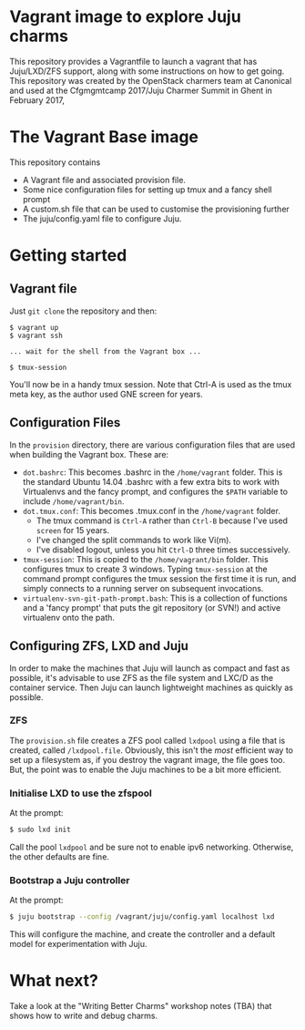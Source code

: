 # Vagrant image to explore Juju charms

This repository provides a Vagrantfile to launch a vagrant that has
Juju/LXD/ZFS support, along with some instructions on how to get going.  This
repository was created by the  OpenStack charmers team at Canonical and used at
the Cfgmgmtcamp 2017/Juju Charmer Summit in Ghent in February 2017,


# The Vagrant Base image

This repository contains

* A Vagrant file and associated provision file.
* Some nice configuration files for setting up tmux and a fancy shell prompt
* A custom.sh file that can be used to customise the provisioning further
* The juju/config.yaml file to configure Juju.

# Getting started

## Vagrant file

Just `git clone` the repository and then:

```shell
$ vagrant up
$ vagrant ssh

... wait for the shell from the Vagrant box ...

$ tmux-session
```

You'll now be in a handy tmux session.  Note that Ctrl-A is used as the tmux
meta key, as the author used GNE screen for years.

## Configuration Files

In the `provision` directory, there are various configuration files that are used when building the Vagrant box.  These are:

* `dot.bashrc`: This becomes .bashrc in the `/home/vagrant` folder.  This is
  the standard Ubuntu 14.04 .bashrc with a few extra bits to work with
  Virtualenvs and the fancy prompt, and configures the `$PATH` variable to
  include `/home/vagrant/bin`.
* `dot.tmux.conf`: This becomes .tmux.conf in the `/home/vagrant` folder.
  * The tmux command is `Ctrl-A` rather than `Ctrl-B` because I've used `screen` for 15 years.
  * I've changed the split commands to work like Vi(m).
  * I've disabled logout, unless you hit `Ctrl-D` three times successively.
* `tmux-session`: This is copied to the `/home/vagrant/bin` folder. This
  configures tmux to create 3 windows.  Typing `tmux-session` at the command
  prompt configures the tmux session the first time it is run, and simply
  connects to a running server on subsequent invocations.
* `virtualenv-svn-git-path-prompt.bash`: This is a collection of functions and
  a 'fancy prompt' that puts the git repository (or SVN!) and active virtualenv
  onto the path.

## Configuring ZFS, LXD and Juju

In order to make the machines that Juju will launch as compact and fast as
possible, it's advisable to use ZFS as the file system and LXC/D as the
container service.  Then Juju can launch lightweight machines as quickly as
possible.

### ZFS

The `provision.sh` file creates a ZFS pool called `lxdpool` using a file that
is created, called `/lxdpool.file`.  Obviously, this isn't the *most* efficient
way to set up a filesystem as, if you destroy the vagrant image, the file goes
too.  But, the point was to enable the Juju machines to be a bit more
efficient.

### Initialise LXD to use the zfspool

At the prompt:

```bash
$ sudo lxd init
```

Call the pool `lxdpool` and be sure not to enable ipv6 networking.  Otherwise,
the other defaults are fine.

### Bootstrap a Juju controller

At the prompt:

```bash
$ juju bootstrap --config /vagrant/juju/config.yaml localhost lxd
```

This will configure the machine, and create the controller and a default model
for experimentation with Juju.

# What next?

Take a look at the "Writing Better Charms" workshop notes (TBA) that shows how
to write and debug charms.
